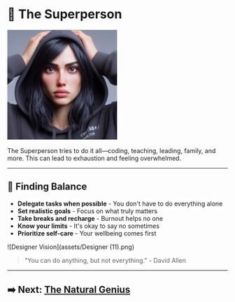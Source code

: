 # 🦸 The Superperson

![The Superperson](assets/superperson.jpg)

The Superperson tries to do it all—coding, teaching, leading, family, and more. This can lead to exhaustion and feeling overwhelmed.

---

## 🧩 Finding Balance

- **Delegate tasks when possible** - You don't have to do everything alone
- **Set realistic goals** - Focus on what truly matters
- **Take breaks and recharge** - Burnout helps no one
- **Know your limits** - It's okay to say no sometimes
- **Prioritize self-care** - Your wellbeing comes first

![Designer Vision](assets/Designer (11).png)

> "You can do anything, but not everything." - David Allen

---

## ➡️ Next: [The Natural Genius](the-natural-genius.md)
